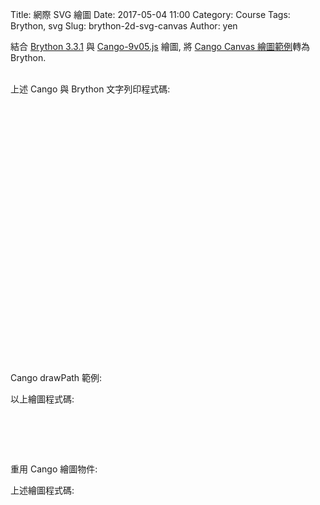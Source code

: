 Title: 網際 SVG 繪圖
Date: 2017-05-04 11:00
Category: Course
Tags: Brython, svg
Slug: brython-2d-svg-canvas
Author: yen

結合 <a href="https://github.com/brython-dev/brython/releases/tag/3.3.1">Brython 3.3.1</a> 與 <a href="./../data/w11/cango/Cango-9v05.js">Cango-9v05.js</a> 繪圖, 將 <a href="http://www.arc.id.au/CanvasGraphics.html">Cango Canvas 繪圖範例</a>轉為 Brython.

<!-- PELICAN_END_SUMMARY -->

<!-- 導入 Brython 標準程式庫 -->
 
<script src="./../data/Brython-3.3.1/brython.js"></script>
<script src="./../data/Brython-3.3.1/brython_stdlib.js"></script>

<!-- Cango 程式庫 -->

<script type="text/javascript" src="./../data/w11/cango
/Cango-9v05-min.js"></script>
<script type="text/javascript" src="./../data/w11/cango
/CangoAxes-2v09.js"></script>
<script type="text/javascript" src="./../data/w11/cango
/CangoAnimation-5v00.js"></script>
 
<!-- 啟動 Brython -->

<script>
window.onload=function(){
// 設定 data/py 為共用程式路徑
brython({debug:1, pythonpath:['./../data/py']});
}
</script>
 
<!-- 以下實際利用  Brython 繪圖-->

<canvas id="cango_canvas" width="800" height="60"></canvas>
<div id="cango_div" width="800" height="20"></div>

<script type="text/python3">
from browser import document as doc
from browser import window
import math
# 利用 window 擷取 Cango 物件, 然後以 new 方法轉為 Brython 物件
cango = window.Cango.new
# 利用 browser 中的 document 擷取 id = "cango_div" 的標註
cango_div = doc["cango_div"]
def sayHullo(cvsID):
    # create a graphics context
    cgo = cango(cvsID) 
    # use RH Cartesian on full canvas
    cgo.setGridboxRHC() 
    # Different X and Y scale
    cgo.setWorldCoords(-10, -5, 20, 10)
    cgo.drawText("以 Cango 顯示中文", {
        'fillColor': "blue",
        'fontSize': 58,
        'lorg':5 })
sayHullo("cango_canvas")
cango_div <= "以 Brython 顯示中文"
</script>

<br />
上述 Cango 與 Brython 文字列印程式碼:

<pre class="brush: python">
<!-- 導入 Brython 標準程式庫 -->
 
<script src="./../data/Brython-3.3.1/brython.js"></script>
<script src="./../data/Brython-3.3.1/brython_stdlib.js"></script>

<!-- Cango 程式庫 -->

<script type="text/javascript" src="./../data/w11/cango
/Cango-9v05-min.js"></script>
<script type="text/javascript" src="./../data/w11/cango
/CangoAxes-2v09.js"></script>
<script type="text/javascript" src="./../data/w11/cango
/CangoAnimation-5v00.js"></script>
 
<!-- 啟動 Brython -->

<script>
window.onload=function(){
// 設定 data/py 為共用程式路徑
brython({debug:1, pythonpath:['./../data/py']});
}
</script>
 
<!-- 以下實際利用  Brython 繪圖-->

<canvas id="cango_canvas" width="800" height="60"></canvas>
<div id="cango_div" width="800" height="20"></div>

<script type="text/python3">
from browser import document as doc
from browser import window
import math
# 利用 window 擷取 Cango 物件, 然後以 new 方法轉為 Brython 物件
cango = window.Cango.new
# 利用 browser 中的 document 擷取 id = "cango_div" 的標註
cango_div = doc["cango_div"]
def sayHullo(cvsID):
    # create a graphics context
    cgo = cango(cvsID) 
    # use RH Cartesian on full canvas
    cgo.setGridboxRHC() 
    # Different X and Y scale
    cgo.setWorldCoords(-10, -5, 20, 10)
    cgo.drawText("以 Cango 顯示中文", {
        'fillColor': "blue",
        'fontSize': 58,
        'lorg':5 })
sayHullo("cango_canvas")
cango_div <= "以 Brython 顯示中文"
</script>
</pre>

Cango drawPath 範例:

<canvas id="cango_canvas1" width="800" height="600"></canvas>

<script type="text/python3">
from browser import document as doc
from browser import window
import math
# 利用 window 擷取 Cango 物件, 然後以 new 方法轉為 Brython 物件
cango = window.Cango.new

def plotSine(cvsID):
    data = []
    g = cango(cvsID)
    g.setGridboxRHC(10, 10, 80, 60)
    g.setWorldCoords(0, -50, 2*math.pi, 100)
    g.drawAxes(0, 6.5, -50, 50, {
    'xOrigin':0, 'yOrigin':0,
    'fontSize':10,
    'strokeColor':'gray'})
    for i in range(int(2*math.pi/0.03)):
        #[0, 0.03, 0.06 ... 3.14159]
        i = i * 0.03
        # 特別注意在 Javascript 採用 data.push(i, 50*math.sin(i)), 但是 Python 必須分為兩段 append
        data.append(i)
        data.append(50*math.sin(i))
    g.drawPath(data, {'strokeColor':'red'})
plotSine("cango_canvas1")
</script>

以上繪圖程式碼:

<pre class="brush: python">
<canvas id="cango_canvas1" width="800" height="600"></canvas>

<script type="text/python3">
from browser import document as doc
from browser import window
import math
# 利用 window 擷取 Cango 物件, 然後以 new 方法轉為 Brython 物件
cango = window.Cango.new

def plotSine(cvsID):
    data = []
    g = cango(cvsID)
    g.setGridboxRHC(10, 10, 80, 60)
    g.setWorldCoords(0, -50, 2*math.pi, 100)
    g.drawAxes(0, 6.5, -50, 50, {
    'xOrigin':0, 'yOrigin':0,
    'fontSize':10,
    'strokeColor':'gray'})
    for i in range(int(2*math.pi/0.03)):
        #[0, 0.03, 0.06 ... 3.14159]
        i = i * 0.03
        # 特別注意在 Javascript 採用 data.push(i, 50*math.sin(i)), 但是 Python 必須分為兩段 append
        data.append(i)
        data.append(50*math.sin(i))
    g.drawPath(data, {'strokeColor':'red'})
plotSine("cango_canvas1")
</script>
</pre>

重用 Cango 繪圖物件:

<canvas id="cango_canvas2" width="800" height="800"></canvas>

<script type="text/python3">
from browser import document as doc
from browser import window
import math
# 利用 window 擷取 Cango 物件, 然後以 new 方法轉為 Brython 物件
cango = window.Cango.new
shape = window.Shape.new
shapedefs = window.shapeDefs

def drawSpiral(cvsID):
    g = cango(cvsID)
    chamber = ['M',289.16,447.14,
                 'C',233.33,399.03, 267.47,290.34, 364.53,265.28,
                     408.88,269.91, 448.14,282.58, 483.22,303.79,
                     391.79,287.12, 292.99,369.50, 331.90,451.11,
                     318.79,447.43, 302.35,446.61, 289.16,447.14, 'z']
    cobj = shape(chamber, {
        'fillColor':"lightyellow",
        'strokeColor':"tan",
        'lineWidthWC':4,
        'border':True })
    cobj.translate(-287, -536)
    g.setGridboxSVG()
    g.setWorldCoords(-250, -320, 500)
    # draw the spiral center dot
    g.drawShape(shapedefs.circle(8), {'fillColor':"tan"})
    # draw the 50 spiral segments
    scale = 1
    for i in range(50):
        scale = scale/1.08
        g.render(cobj, {'scl':scale, 'degs':i*24.5})

drawSpiral("cango_canvas2")
</script>

上述繪圖程式碼:

<pre class="brush: python">
<canvas id="cango_canvas2" width="800" height="800"></canvas>

<script type="text/python3">
from browser import document as doc
from browser import window
import math
# 利用 window 擷取 Cango 物件, 然後以 new 方法轉為 Brython 物件
cango = window.Cango.new
shape = window.Shape.new
shapedefs = window.shapeDefs

def drawSpiral(cvsID):
    g = cango(cvsID)
    chamber = ['M',289.16,447.14,
                 'C',233.33,399.03, 267.47,290.34, 364.53,265.28,
                     408.88,269.91, 448.14,282.58, 483.22,303.79,
                     391.79,287.12, 292.99,369.50, 331.90,451.11,
                     318.79,447.43, 302.35,446.61, 289.16,447.14, 'z']
    cobj = shape(chamber, {
        'fillColor':"lightyellow",
        'strokeColor':"tan",
        'lineWidthWC':4,
        'border':True })
    cobj.translate(-287, -536)
    g.setGridboxSVG()
    g.setWorldCoords(-250, -320, 500)
    # draw the spiral center dot
    g.drawShape(shapedefs.circle(8), {'fillColor':"tan"})
    # draw the 50 spiral segments
    scale = 1
    for i in range(50):
        scale = scale/1.08
        g.render(cobj, {'scl':scale, 'degs':i*24.5})

drawSpiral("cango_canvas2")
</script>
</pre>
